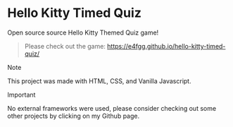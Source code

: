# Hello Kitty Timed Quiz
Open source source Hello Kitty Themed Quiz game!
> Please check out the game: https://e4fgg.github.io/hello-kitty-timed-quiz/

> [!NOTE]
> This project was made with HTML, CSS, and Vanilla Javascript.

> [!IMPORTANT]
> No external frameworks were used, please consider checking out some other projects by clicking on my Github page.
